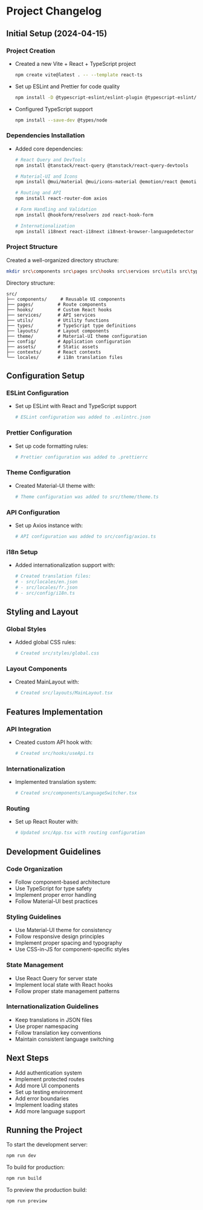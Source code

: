 # Project Changelog

## Initial Setup (2024-04-15)

### Project Creation
- Created a new Vite + React + TypeScript project
  ```bash
  npm create vite@latest . -- --template react-ts
  ```
- Set up ESLint and Prettier for code quality
  ```bash
  npm install -D @typescript-eslint/eslint-plugin @typescript-eslint/parser eslint eslint-config-prettier eslint-plugin-react eslint-plugin-react-hooks prettier
  ```
- Configured TypeScript support
  ```bash
  npm install --save-dev @types/node
  ```

### Dependencies Installation
- Added core dependencies:
  ```bash
  # React Query and DevTools
  npm install @tanstack/react-query @tanstack/react-query-devtools

  # Material-UI and Icons
  npm install @mui/material @mui/icons-material @emotion/react @emotion/styled

  # Routing and API
  npm install react-router-dom axios

  # Form Handling and Validation
  npm install @hookform/resolvers zod react-hook-form

  # Internationalization
  npm install i18next react-i18next i18next-browser-languagedetector
  ```

### Project Structure
Created a well-organized directory structure:
```bash
mkdir src\components src\pages src\hooks src\services src\utils src\types src\layouts src\theme src\config src\assets src\contexts src\locales
```

Directory structure:
```
src/
├── components/     # Reusable UI components
├── pages/         # Route components
├── hooks/         # Custom React hooks
├── services/      # API services
├── utils/         # Utility functions
├── types/         # TypeScript type definitions
├── layouts/       # Layout components
├── theme/         # Material-UI theme configuration
├── config/        # Application configuration
├── assets/        # Static assets
├── contexts/      # React contexts
└── locales/       # i18n translation files
```

## Configuration Setup

### ESLint Configuration
- Set up ESLint with React and TypeScript support
  ```bash
  # ESLint configuration was added to .eslintrc.json
  ```

### Prettier Configuration
- Set up code formatting rules:
  ```bash
  # Prettier configuration was added to .prettierrc
  ```

### Theme Configuration
- Created Material-UI theme with:
  ```bash
  # Theme configuration was added to src/theme/theme.ts
  ```

### API Configuration
- Set up Axios instance with:
  ```bash
  # API configuration was added to src/config/axios.ts
  ```

### i18n Setup
- Added internationalization support with:
  ```bash
  # Created translation files:
  # - src/locales/en.json
  # - src/locales/fr.json
  # - src/config/i18n.ts
  ```

## Styling and Layout

### Global Styles
- Added global CSS rules:
  ```bash
  # Created src/styles/global.css
  ```

### Layout Components
- Created MainLayout with:
  ```bash
  # Created src/layouts/MainLayout.tsx
  ```

## Features Implementation

### API Integration
- Created custom API hook with:
  ```bash
  # Created src/hooks/useApi.ts
  ```

### Internationalization
- Implemented translation system:
  ```bash
  # Created src/components/LanguageSwitcher.tsx
  ```

### Routing
- Set up React Router with:
  ```bash
  # Updated src/App.tsx with routing configuration
  ```

## Development Guidelines

### Code Organization
- Follow component-based architecture
- Use TypeScript for type safety
- Implement proper error handling
- Follow Material-UI best practices

### Styling Guidelines
- Use Material-UI theme for consistency
- Follow responsive design principles
- Implement proper spacing and typography
- Use CSS-in-JS for component-specific styles

### State Management
- Use React Query for server state
- Implement local state with React hooks
- Follow proper state management patterns

### Internationalization Guidelines
- Keep translations in JSON files
- Use proper namespacing
- Follow translation key conventions
- Maintain consistent language switching

## Next Steps
- Add authentication system
- Implement protected routes
- Add more UI components
- Set up testing environment
- Add error boundaries
- Implement loading states
- Add more language support

## Running the Project
To start the development server:
```bash
npm run dev
```

To build for production:
```bash
npm run build
```

To preview the production build:
```bash
npm run preview
``` 